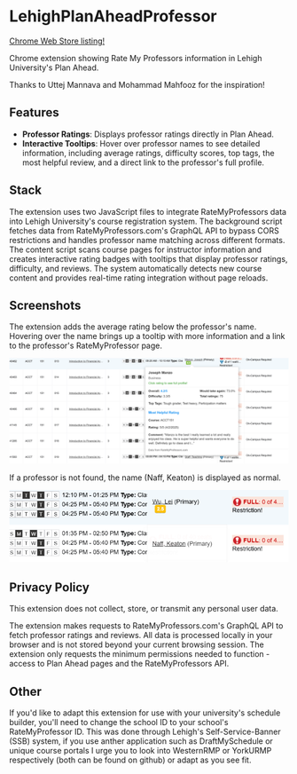 # LehighPlanAheadProfessor

[Chrome Web Store listing!](...)

Chrome extension showing Rate My Professors information in Lehigh University's Plan Ahead.

Thanks to Uttej Mannava and Mohammad Mahfooz for the inspiration!

## Features

- **Professor Ratings**: Displays professor ratings directly in Plan Ahead.
- **Interactive Tooltips**: Hover over professor names to see detailed information, including average ratings, difficulty scores, top tags, the most helpful review, and a direct link to the professor's full profile.

## Stack

The extension uses two JavaScript files to integrate RateMyProfessors data into Lehigh University's course registration system. The background script fetches data from RateMyProfessors.com's GraphQL API to bypass CORS restrictions and handles professor name matching across different formats. The content script scans course pages for instructor information and creates interactive rating badges with tooltips that display professor ratings, difficulty, and reviews. The system automatically detects new course content and provides real-time rating integration without page reloads.

## Screenshots

The extension adds the average rating below the professor's name. Hovering over the name brings up a tooltip with more information and a link to the professor's RateMyProfessor page.

![Normal response](Screenshot-ProfessorFound.png)

If a professor is not found, the name (Naff, Keaton) is displayed as normal.

![Professor not found](Screenshot-ProfessorNotFound.png)

## Privacy Policy

This extension does not collect, store, or transmit any personal user data.

The extension makes requests to RateMyProfessors.com's GraphQL API to fetch professor ratings and reviews. All data is processed locally in your browser and is not stored beyond your current browsing session. The extension only requests the minimum permissions needed to function - access to Plan Ahead pages and the RateMyProfessors API.

## Other

If you'd like to adapt this extension for use with your university's schedule builder, you'll need to change the school ID to your school's RateMyProfessor ID. This was done through Lehigh's Self-Service-Banner (SSB) system, if you use anther application such as DraftMySchedule or unique course portals I urge you to look into WesternRMP or YorkURMP respectively (both can be found on github) or adapt as you see fit.
